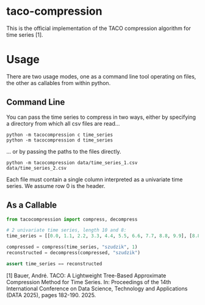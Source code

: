 # taco-compression
This is the official implementation of the TACO compression algorithm for time series [1]. 

# Usage
There are two usage modes, one as a command line tool operating on files, the other as callables from within python.

## Command Line

You can pass the time series to compress in two ways, either by specifying a directory from which all csv files are read...
```shell
python -m tacocompression c time_series
python -m tacocompression d time_series
```

... or by passing the paths to the files directly.
```shell
python -m tacocompression data/time_series_1.csv data/time_series_2.csv
```

Each file must contain a single column interpreted as a univariate time series. We assume row 0 is the header.

## As a Callable
```python
from tacocompression import compress, decompress

# 2 univariate time series, length 10 and 8:
time_series = [[0.0, 1.1, 2.2, 3.3, 4.4, 5.5, 6.6, 7.7, 8.8, 9.9], [8.8, 7.7, 6.6, 5.5, 4.4, 3.3, 2.2, 1.1]]

compressed = compress(time_series, "szudzik", 1)
reconstructed = decompress(compressed, "szudzik")

assert time_series == reconstructed
```

[1] Bauer, André. TACO: A Lightweight Tree-Based Approximate Compression Method for Time Series. In: Proceedings of the 
    14th International Conference on Data Science, Technology and Applications (DATA 2025), pages 182-190. 2025.